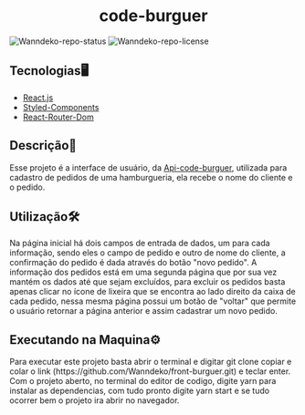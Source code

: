 <h1 align=center>code-burguer</h1>

![Wanndeko-repo-status](https://img.shields.io/badge/Status-Finished-lightgrey?style=for-the-badge&logo=headspace&logoColor=green&color=lightgrey)
![Wanndeko-repo-license](https://img.shields.io/github/license/Luk4x/iManager-json-server?style=for-the-badge&logo=unlicense&logoColor=lightgrey)

<h2>Tecnologias🖥️</h2>
<ul>
<li><a href=https://pt-br.react.dev/>React.js</a></li>
<li><a href=https://styled-components.com/>Styled-Components</a></li>
<li><a href=https://reactrouter.com/en/main/start/tutorial#setup>React-Router-Dom</a></li>
</ul>

<h2>Descrição📃</h2>
<p>Esse projeto é a interface de usuário, da <a href=https://github.com/Wanndeko/back-end-hamburguer/tree/master>Api-code-burguer</a>, utilizada para cadastro de pedidos de uma hamburgueria, ela recebe o nome do cliente e o pedido.</p>

<h2>Utilização🛠️</h2>
<p>Na página inicial há dois campos de entrada de dados, um para cada informação, sendo eles o campo de pedido e outro de nome do cliente, a confirmação do pedido é dada através do botão "novo pedido". A informação dos pedidos está em uma segunda página que por sua vez mantém os dados até que sejam excluídos, para excluir os pedidos basta apenas clicar no ícone de lixeira que se encontra ao lado direito da caixa de cada pedido, nessa mesma página possui um botão de "voltar" que permite o usuário retornar a página anterior e assim cadastrar um novo pedido.</p>

<h2>Executando na Maquina⚙️</h2>
<p>Para executar este projeto basta abrir o terminal e digitar git clone copiar e colar o link (https://github.com/Wanndeko/front-burguer.git) e teclar enter. Com o projeto aberto, no terminal do editor de codigo, digite yarn para instalar as dependencias, com tudo pronto digite yarn start e se tudo ocorrer bem o projeto ira abrir no navegador.</p>

